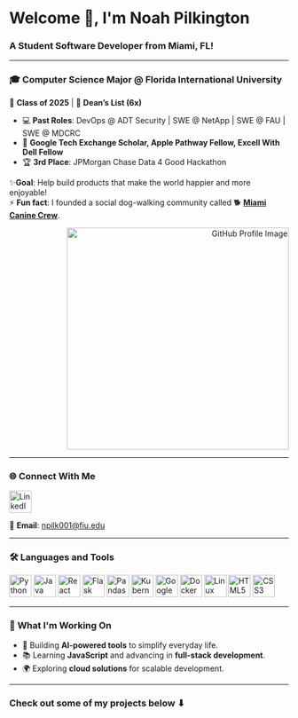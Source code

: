 # Welcome 👋, I'm Noah Pilkington  

### A Student Software Developer from Miami, FL!  
---

### 🎓 **Computer Science Major @ Florida International University**  

📅 **Class of 2025** | 🎉 **Dean’s List (6x)**  
- 💻 **Past Roles**: DevOps @ ADT Security | SWE @ NetApp | SWE @ FAU | SWE @ MDCRC  
- 🧠 **Google Tech Exchange Scholar, Apple Pathway Fellow, Excell With Dell Fellow**  
- 🏆 **3rd Place**: JPMorgan Chase Data 4 Good Hackathon

✨**Goal**: Help build products that make the world happier and more enjoyable!  
⚡ **Fun fact**: I founded a social dog-walking community called 🐕 [**Miami Canine Crew**](https://www.instagram.com/caninecrewmiami/).  

<p align="right">
  <img src="URL_OF_YOUR_IMAGE" alt="GitHub Profile Image" width="400" />
</p>

---

### 🌐 **Connect With Me**  
<p align="left">
  <a href="https://www.linkedin.com/in/noah-pilkington/" target="_blank">
    <img src="https://cdn.jsdelivr.net/gh/devicons/devicon/icons/linkedin/linkedin-original.svg" alt="LinkedIn" width="40" height="40"/>
  </a>
</p>

📧 **Email**: npilk001@fiu.edu  

---

### 🛠 **Languages and Tools**  
<p align="left">
  <img src="https://cdn.jsdelivr.net/gh/devicons/devicon/icons/python/python-original.svg" alt="Python" width="40" height="40"/>  
  <img src="https://cdn.jsdelivr.net/gh/devicons/devicon/icons/java/java-original.svg" alt="Java" width="40" height="40"/>  
  <img src="https://cdn.jsdelivr.net/gh/devicons/devicon/icons/react/react-original.svg" alt="React" width="40" height="40"/>  
  <img src="https://cdn.jsdelivr.net/gh/devicons/devicon/icons/flask/flask-original.svg" alt="Flask" width="40" height="40"/>  
  <img src="https://cdn.jsdelivr.net/gh/devicons/devicon/icons/pandas/pandas-original.svg" alt="Pandas" width="40" height="40"/>  
  <img src="https://cdn.jsdelivr.net/gh/devicons/devicon/icons/kubernetes/kubernetes-plain.svg" alt="Kubernetes" width="40" height="40"/>  
  <img src="https://cdn.jsdelivr.net/gh/devicons/devicon/icons/googlecloud/googlecloud-original.svg" alt="Google Cloud" width="40" height="40"/>  
  <img src="https://cdn.jsdelivr.net/gh/devicons/devicon/icons/docker/docker-original.svg" alt="Docker" width="40" height="40"/>  
  <img src="https://cdn.jsdelivr.net/gh/devicons/devicon/icons/linux/linux-original.svg" alt="Linux" width="40" height="40"/>  
  <img src="https://cdn.jsdelivr.net/gh/devicons/devicon/icons/html5/html5-original.svg" alt="HTML5" width="40" height="40"/>  
  <img src="https://cdn.jsdelivr.net/gh/devicons/devicon/icons/css3/css3-original.svg" alt="CSS3" width="40" height="40"/>  
</p>

---

### 🌟 **What I'm Working On**  
- 🚀 Building **AI-powered tools** to simplify everyday life.  
- 📚 Learning **JavaScript** and advancing in **full-stack development**.  
- 🌍 Exploring **cloud solutions** for scalable development.  

---

### **Check out some of my projects below ⬇**
